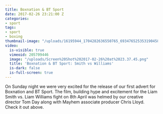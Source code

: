 ```yaml
---
title: Boxnation & BT Sport
date: 2017-02-26 23:21:00 Z
categories:
- sport
tags:
- sport
- boxing
thumbnail-image: "/uploads/16195944_1704282636550765_6934765253531904581_n.jpg"
video:
  is-visible: true
  vimeoid: 205709446
  image: "/uploads/Screen%20Shot%202017-02-26%20at%2023.37.45.png"
  title: 'Boxnation & BT Sport: Smith vs Williams'
  is-dark: false
  is-full-screen: true
---
```


On Sunday night we were very excited for the release of our first advert for Boxnation and BT Sport. The film, building hype and excitement for the Liam Smith vs. Liam Williams fight on 8th April was helmed by our creative director Tom Day along with Mayhem associate producer Chris Lloyd. Check it out above.